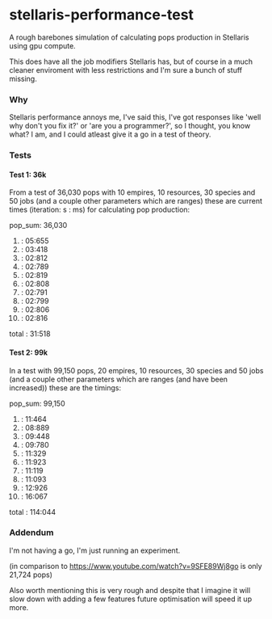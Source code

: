 # stellaris-performance-test

A rough barebones simulation of calculating pops production in Stellaris using gpu compute.

This does have all the job modifiers Stellaris has, but of course in a much cleaner enviroment with less restrictions and I'm sure a bunch of stuff missing.

### Why

Stellaris performance annoys me, I've said this, I've got responses like 'well why don't you fix it?' or 'are you a programmer?', so I thought, you know what? I am, and I could atleast give it a go in a test of theory.

### Tests

#### Test 1: 36k

From a test of 36,030 pops with 10 empires, 10 resources, 30 species and 50 jobs (and a couple other parameters which are ranges) these are current times (iteration: s : ms) for calculating pop production:

pop_sum: 36,030
1. : 05:655
2. : 03:418
3. : 02:812
4. : 02:789
5. : 02:819
6. : 02:808
7. : 02:791
8. : 02:799
9. : 02:806
10. : 02:816

total : 31:518

#### Test 2: 99k

In a test with 99,150 pops, 20 empires, 10 resources, 30 species and 50 jobs (and a couple other parameters which are ranges (and have been increased)) these are the timings:

pop_sum: 99,150
1. : 11:464
2. : 08:889
3. : 09:448
4. : 09:780
5. : 11:329
6. : 11:923
7. : 11:119
8. : 11:093
9. : 12:926
10. : 16:067

total : 114:044

### Addendum

I'm not having a go, I'm just running an experiment.

(in comparison to https://www.youtube.com/watch?v=9SFE89Wj8go is only 21,724 pops)

Also worth mentioning this is very rough and despite that I imagine it will slow down with adding a few features future optimisation will speed it up more.

